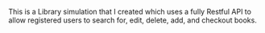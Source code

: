 This is a Library simulation that I created which uses a fully Restful API to allow registered users to search for, edit, delete, add, and checkout books.

